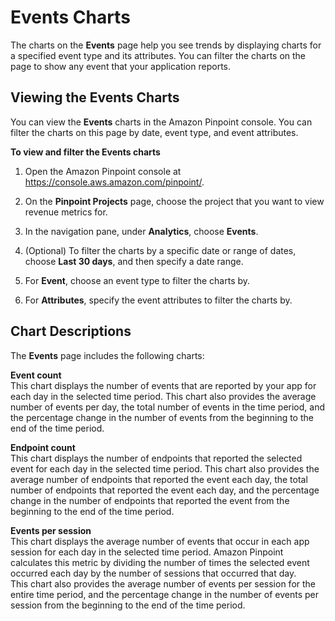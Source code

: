 # Events Charts<a name="analytics-events"></a>

The charts on the **Events** page help you see trends by displaying charts for a specified event type and its attributes\. You can filter the charts on the page to show any event that your application reports\.

## Viewing the Events Charts<a name="analytics-events-view"></a>

You can view the **Events** charts in the Amazon Pinpoint console\. You can filter the charts on this page by date, event type, and event attributes\.

**To view and filter the Events charts**

1. Open the Amazon Pinpoint console at [https://console\.aws\.amazon\.com/pinpoint/](https://console.aws.amazon.com/pinpoint/)\.

1. On the **Pinpoint Projects** page, choose the project that you want to view revenue metrics for\.

1. In the navigation pane, under **Analytics**, choose **Events**\.

1. \(Optional\) To filter the charts by a specific date or range of dates, choose **Last 30 days**, and then specify a date range\.

1. For **Event**, choose an event type to filter the charts by\.

1. For **Attributes**, specify the event attributes to filter the charts by\.

## Chart Descriptions<a name="analytics-events-description"></a>

The **Events** page includes the following charts:

**Event count**  
This chart displays the number of events that are reported by your app for each day in the selected time period\. This chart also provides the average number of events per day, the total number of events in the time period, and the percentage change in the number of events from the beginning to the end of the time period\.

**Endpoint count**  
This chart displays the number of endpoints that reported the selected event for each day in the selected time period\. This chart also provides the average number of endpoints that reported the event each day, the total number of endpoints that reported the event each day, and the percentage change in the number of endpoints that reported the event from the beginning to the end of the time period\.

**Events per session**  
This chart displays the average number of events that occur in each app session for each day in the selected time period\. Amazon Pinpoint calculates this metric by dividing the number of times the selected event occurred each day by the number of sessions that occurred that day\.  
This chart also provides the average number of events per session for the entire time period, and the percentage change in the number of events per session from the beginning to the end of the time period\.